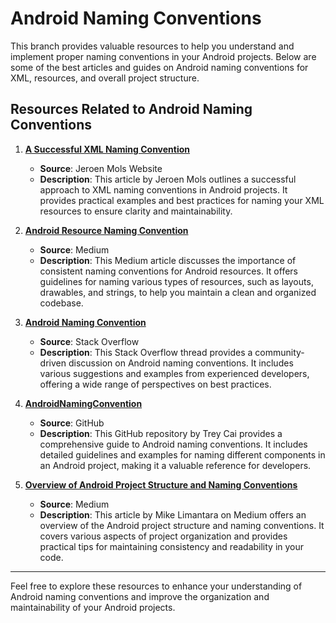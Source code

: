 # Android Naming Conventions

This branch provides valuable resources to help you understand and implement proper naming conventions in your Android projects. Below are some of the best articles and guides on Android naming conventions for XML, resources, and overall project structure.

## Resources Related to Android Naming Conventions

1. **[A Successful XML Naming Convention](https://jeroenmols.com/blog/2016/03/07/resourcenaming/)**
   - **Source**: Jeroen Mols Website
   - **Description**: This article by Jeroen Mols outlines a successful approach to XML naming conventions in Android projects. It provides practical examples and best practices for naming your XML resources to ensure clarity and maintainability.

2. **[Android Resource Naming Convention](https://medium.com/mindorks/android-resource-naming-convention-42e4e8026614)**
   - **Source**: Medium
   - **Description**: This Medium article discusses the importance of consistent naming conventions for Android resources. It offers guidelines for naming various types of resources, such as layouts, drawables, and strings, to help you maintain a clean and organized codebase.

3. **[Android Naming Convention](https://stackoverflow.com/questions/12870537/android-naming-convention)**
   - **Source**: Stack Overflow
   - **Description**: This Stack Overflow thread provides a community-driven discussion on Android naming conventions. It includes various suggestions and examples from experienced developers, offering a wide range of perspectives on best practices.

4. **[AndroidNamingConvention](https://github.com/TreyCai/AndroidNamingConvention)**
   - **Source**: GitHub
   - **Description**: This GitHub repository by Trey Cai provides a comprehensive guide to Android naming conventions. It includes detailed guidelines and examples for naming different components in an Android project, making it a valuable reference for developers.

5. **[Overview of Android Project Structure and Naming Conventions](https://medium.com/@mikelimantara/overview-of-android-project-structure-and-naming-conventions-b08f6d0b7291)**
   - **Source**: Medium
   - **Description**: This article by Mike Limantara on Medium offers an overview of the Android project structure and naming conventions. It covers various aspects of project organization and provides practical tips for maintaining consistency and readability in your code.

***

Feel free to explore these resources to enhance your understanding of Android naming conventions and improve the organization and maintainability of your Android projects.
